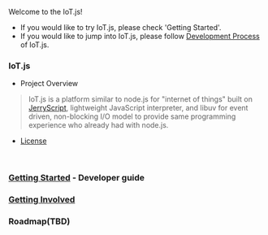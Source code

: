 Welcome to the IoT.js!

* If you would like to try IoT.js, please check 'Getting Started'. 
* If you would like to jump into IoT.js, please follow [Development Process](https://github.com/Samsung/IoT.js/wiki/Development-Process) of IoT.js.

### IoT.js
- Project Overview
> IoT.js is a platform similar to node.js for "internet of things" built on
> [JerryScript](https://github.com/Samsung/JerryScript), lightweight JavaScript interpreter,
> and libuv for event driven, non-blocking I/O model to provide same programming experience
> who already had with node.js.

- [License](https://github.com/Samsung/IoT.js/wiki/License)
<br>


### [Getting Started](https://github.com/Samsung/IoT.js/wiki/Getting-Started) - Developer guide
### [Getting Involved](https://github.com/Samsung/IoT.js/wiki/Getting-involved)
### Roadmap(TBD)